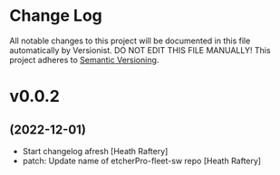 # Change Log

All notable changes to this project will be documented in this file
automatically by Versionist. DO NOT EDIT THIS FILE MANUALLY!
This project adheres to [Semantic Versioning](http://semver.org/).

# v0.0.2
## (2022-12-01)

* Start changelog afresh [Heath Raftery]
* patch: Update name of etcherPro-fleet-sw repo [Heath Raftery]
